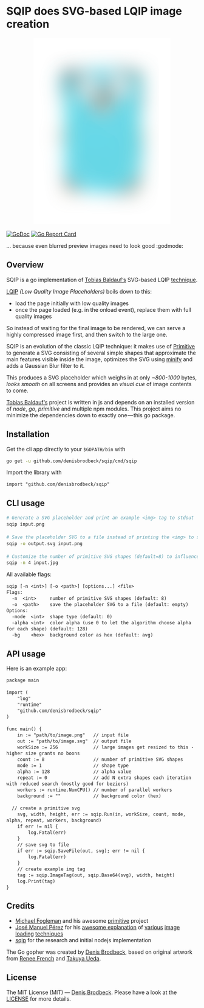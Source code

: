 # SQIP does SVG-based LQIP image creation

<p align="center"><img src="logo.png" alt="Image of a blurred gopher" style="max-width:100%;"></p>

[![GoDoc](https://godoc.org/github.com/denisbrodbeck/sqip?status.svg)](https://godoc.org/github.com/denisbrodbeck/sqip) [![Go Report Card](https://goreportcard.com/badge/github.com/denisbrodbeck/sqip)](https://goreportcard.com/report/github.com/denisbrodbeck/sqip)

… because even blurred preview images need to look good :godmode:

## Overview

SQIP is a go implementation of [Tobias Baldauf‘s](https://tobias.is/) SVG-based LQIP [technique](https://github.com/technopagan/sqip).

[LQIP](http://www.guypo.com/introducing-lqip-low-quality-image-placeholders/) *(Low Quality Image Placeholders)* boils down to this:

* load the page initially with low quality images
* once the page loaded (e.g. in the onload event), replace them with full quality images

So instead of waiting for the final image to be rendered, we can serve a highly compressed image first, and then switch to the large one.

SQIP is an evolution of the classic LQIP technique: it makes use of [Primitive](https://github.com/fogleman/primitive) to generate a SVG consisting of several simple shapes that approximate the main features visible inside the image, optimizes the SVG using [minify](github.com/tdewolff/minify) and adds a Gaussian Blur filter to it.

This produces a SVG placeholder which weighs in at only *~800-1000* bytes, *looks smooth* on all screens and provides an *visual cue* of image contents to come.

[Tobias Baldauf‘s](https://github.com/technopagan/sqip) project is written in js and depends on an installed version of *node*, *go*, *primitive* and multiple npm modules. This project aims no minimize the dependencies down to exactly one — this go package.

## Installation

Get the cli app directly to your `$GOPATH/bin` with

```bash
go get -u github.com/denisbrodbeck/sqip/cmd/sqip
```

Import the library with

```golang
import "github.com/denisbrodbeck/sqip"
```

## CLI usage

```bash
# Generate a SVG placeholder and print an example <img> tag to stdout
sqip input.png

# Save the placeholder SVG to a file instead of printing the <img> to stdout
sqip -o output.svg input.png

# Customize the number of primitive SVG shapes (default=8) to influence bytesize or level of detail
sqip -n 4 input.jpg
```

All available flags:

```
sqip [-n <int>] [-o <path>] [options...] <file>
Flags:
  -n  <int>     number of primitive SVG shapes (default: 8)
  -o  <path>    save the placeholder SVG to a file (default: empty)
Options:
  -mode  <int>  shape type (default: 0)
  -alpha <int>  color alpha (use 0 to let the algorithm choose alpha for each shape) (default: 128)
  -bg    <hex>  background color as hex (default: avg)
```

## API usage

Here is an example app:

```golang
package main

import (
	"log"
	"runtime"
	"github.com/denisbrodbeck/sqip"
)

func main() {
	in := "path/to/image.png"   // input file
	out := "path/to/image.svg"  // output file
	workSize := 256             // large images get resized to this - higher size grants no boons
	count := 8                  // number of primitive SVG shapes
	mode := 1                   // shape type
	alpha := 128                // alpha value
	repeat := 0                 // add N extra shapes each iteration with reduced search (mostly good for beziers)
	workers := runtime.NumCPU() // number of parallel workers
	background := ""            // background color (hex)

  // create a primitive svg
	svg, width, height, err := sqip.Run(in, workSize, count, mode, alpha, repeat, workers, background)
	if err != nil {
		log.Fatal(err)
	}
	// save svg to file
	if err := sqip.SaveFile(out, svg); err != nil {
		log.Fatal(err)
	}
	// create example img tag
	tag := sqip.ImageTag(out, sqip.Base64(svg), width, height)
	log.Print(tag)
}
```

## Credits

* [Michael Fogleman](https://github.com/fogleman) and his awesome [primitive](https://github.com/fogleman/primitive) project
* [José Manuel Pérez](https://jmperezperez.com/about-me/) for his [awesome explanation](https://jmperezperez.com/svg-placeholders/) of [various](https://jmperezperez.com/more-progressive-image-loading/) [image](https://jmperezperez.com/lazy-loading-images/) [loading](https://jmperezperez.com/webp-placeholder-images/) [techniques](https://jmperezperez.com/medium-image-progressive-loading-placeholder/)
* [sqip](https://github.com/technopagan/sqip) for the research and initial nodejs implementation

The Go gopher was created by [Denis Brodbeck](https://github.com/denisbrodbeck), based on original artwork from [Renee French](http://reneefrench.blogspot.com/) and [Takuya Ueda](https://github.com/golang-samples/gopher-vector).

## License

The MIT License (MIT) — [Denis Brodbeck](https://github.com/denisbrodbeck). Please have a look at the [LICENSE](LICENSE) for more details.
